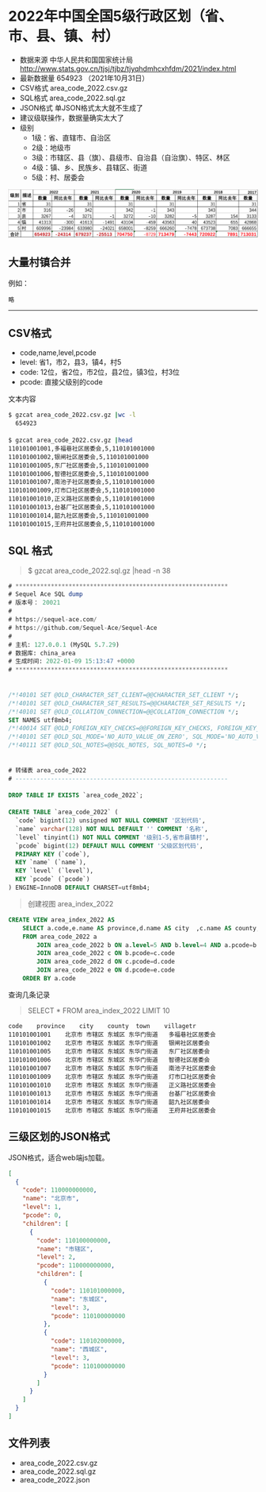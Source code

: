 # 2022年中国全国5级行政区划（省、市、县、镇、村）

* 数据来源 中华人民共和国国家统计局 http://www.stats.gov.cn/tjsj/tjbz/tjyqhdmhcxhfdm/2021/index.html
* 最新数据量 654923 （2021年10月31日）
* CSV格式 area_code_2022.csv.gz
* SQL格式 area_code_2022.sql.gz
* JSON格式 单JSON格式太大就不生成了
* 建议级联操作，数据量确实太大了
* 级别
  * 1级：省、直辖市、自治区
  * 2级：地级市
  * 3级：市辖区、县（旗）、县级市、自治县（自治旗）、特区、林区
  * 4级：镇、乡、民族乡、县辖区、街道
  * 5级：村、居委会


![summary](summary2022.png "汇总")


## 大量村镇合并

例如：

`略`

----


## CSV格式

* code,name,level,pcode
* level: 省1，市2，县3，镇4，村5
* code: 12位，省2位，市2位，县2位，镇3位，村3位
* pcode: 直接父级别的code

文本内容

```bash
$ gzcat area_code_2022.csv.gz |wc -l
  654923

$ gzcat area_code_2022.csv.gz |head
110101001001,多福巷社区居委会,5,110101001000
110101001002,银闸社区居委会,5,110101001000
110101001005,东厂社区居委会,5,110101001000
110101001006,智德社区居委会,5,110101001000
110101001007,南池子社区居委会,5,110101001000
110101001009,灯市口社区居委会,5,110101001000
110101001010,正义路社区居委会,5,110101001000
110101001013,台基厂社区居委会,5,110101001000
110101001014,韶九社区居委会,5,110101001000
110101001015,王府井社区居委会,5,110101001000
```

## SQL 格式

> $ gzcat area_code_2022.sql.gz |head -n 38

```sql
# ************************************************************
# Sequel Ace SQL dump
# 版本号： 20021
#
# https://sequel-ace.com/
# https://github.com/Sequel-Ace/Sequel-Ace
#
# 主机: 127.0.0.1 (MySQL 5.7.29)
# 数据库: china_area
# 生成时间: 2022-01-09 15:13:47 +0000
# ************************************************************


/*!40101 SET @OLD_CHARACTER_SET_CLIENT=@@CHARACTER_SET_CLIENT */;
/*!40101 SET @OLD_CHARACTER_SET_RESULTS=@@CHARACTER_SET_RESULTS */;
/*!40101 SET @OLD_COLLATION_CONNECTION=@@COLLATION_CONNECTION */;
SET NAMES utf8mb4;
/*!40014 SET @OLD_FOREIGN_KEY_CHECKS=@@FOREIGN_KEY_CHECKS, FOREIGN_KEY_CHECKS=0 */;
/*!40101 SET @OLD_SQL_MODE='NO_AUTO_VALUE_ON_ZERO', SQL_MODE='NO_AUTO_VALUE_ON_ZERO' */;
/*!40111 SET @OLD_SQL_NOTES=@@SQL_NOTES, SQL_NOTES=0 */;


# 转储表 area_code_2022
# ------------------------------------------------------------

DROP TABLE IF EXISTS `area_code_2022`;

CREATE TABLE `area_code_2022` (
  `code` bigint(12) unsigned NOT NULL COMMENT '区划代码',
  `name` varchar(128) NOT NULL DEFAULT '' COMMENT '名称',
  `level` tinyint(1) NOT NULL COMMENT '级别1-5,省市县镇村',
  `pcode` bigint(12) DEFAULT NULL COMMENT '父级区划代码',
  PRIMARY KEY (`code`),
  KEY `name` (`name`),
  KEY `level` (`level`),
  KEY `pcode` (`pcode`)
) ENGINE=InnoDB DEFAULT CHARSET=utf8mb4;

```

> 创建视图 area_index_2022

```sql
CREATE VIEW area_index_2022 AS
    SELECT a.code,e.name AS province,d.name AS city  ,c.name AS county,b.name AS town,a.name AS villagetr
    FROM area_code_2022 a
        JOIN area_code_2022 b ON a.level=5 AND b.level=4 AND a.pcode=b.code
        JOIN area_code_2022 c ON b.pcode=c.code
        JOIN area_code_2022 d ON c.pcode=d.code
        JOIN area_code_2022 e ON d.pcode=e.code
    ORDER BY a.code
```

查询几条记录

> SELECT * FROM area_index_2022 LIMIT 10

```text
code	province	city	county	town	villagetr
110101001001	北京市	市辖区	东城区	东华门街道	多福巷社区居委会
110101001002	北京市	市辖区	东城区	东华门街道	银闸社区居委会
110101001005	北京市	市辖区	东城区	东华门街道	东厂社区居委会
110101001006	北京市	市辖区	东城区	东华门街道	智德社区居委会
110101001007	北京市	市辖区	东城区	东华门街道	南池子社区居委会
110101001009	北京市	市辖区	东城区	东华门街道	灯市口社区居委会
110101001010	北京市	市辖区	东城区	东华门街道	正义路社区居委会
110101001013	北京市	市辖区	东城区	东华门街道	台基厂社区居委会
110101001014	北京市	市辖区	东城区	东华门街道	韶九社区居委会
110101001015	北京市	市辖区	东城区	东华门街道	王府井社区居委会
```

## 三级区划的JSON格式

JSON格式，适合web端js加载。


```json
[
  {
    "code": 110000000000,
    "name": "北京市",
    "level": 1,
    "pcode": 0,
    "children": [
      {
        "code": 110100000000,
        "name": "市辖区",
        "level": 2,
        "pcode": 110000000000,
        "children": [
          {
            "code": 110101000000,
            "name": "东城区",
            "level": 3,
            "pcode": 110100000000
          },
          {
            "code": 110102000000,
            "name": "西城区",
            "level": 3,
            "pcode": 110100000000
          }
        ]
      }
    ]
  }
]
```

## 文件列表

- area_code_2022.csv.gz
- area_code_2022.sql.gz
- area_code_2022.json